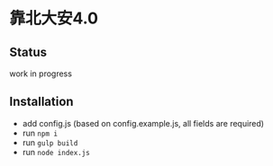 # 靠北大安4.0

## Status

work in progress

## Installation

- add config.js (based on config.example.js, all fields are required)
- run `npm i`
- run `gulp build`
- run `node index.js`